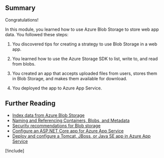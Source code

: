 ## Summary

Congratulations!

In this module, you learned how to use Azure Blob Storage to store web app data. You followed these steps:

1. You discovered tips for creating a strategy to use Blob Storage in a web app.

1. You learned how to use the Azure Storage SDK to list, write to, and read from blobs.

1. You created an app that accepts uploaded files from users, stores them in Blob Storage, and makes them available for download.

1. You deployed the app to Azure App Service.

## Further Reading

- [Index data from Azure Blob Storage](/azure/search/search-howto-indexing-azure-blob-storage)
- [Naming and Referencing Containers, Blobs, and Metadata](/rest/api/storageservices/naming-and-referencing-containers--blobs--and-metadata)
- [Security recommendations for Blob storage](/azure/storage/blobs/security-recommendations)
- [Configure an ASP.NET Core app for Azure App Service](/azure/app-service/configure-language-dotnetcore)
- [Deploy and configure a Tomcat, JBoss, or Java SE app in Azure App Service](/azure/app-service/configure-language-java-deploy-run)

[!include[](../../../includes/azure-sandbox-cleanup.md)]
